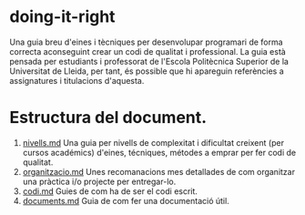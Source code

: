 # doing-it-right

Una guia breu d'eines i tècniques per desenvolupar programari de forma
correcta aconseguint crear un codi de qualitat i professional. La guia està
pensada per estudiants i professorat de l'Escola Politècnica Superior de la
Universitat de Lleida, per tant, és possible que hi apareguin referències a
assignatures i titulacions d'aquesta.

# Estructura del document.

1. [nivells.md](nivells.md) Una guia per nivells de complexitat i dificultat creixent (per cursos académics) d'eines, técniques, métodes a emprar per fer codi de qualitat.
1. [organitzacio.md](organitzacio.md) Unes recomanacions mes detallades de com organitzar una pràctica i/o projecte per entregar-lo.
1. [codi.md](codi.md) Guies de com ha de ser el codi escrit.
1. [documents.md](documents.md) Guia de com fer una documentació útil.

